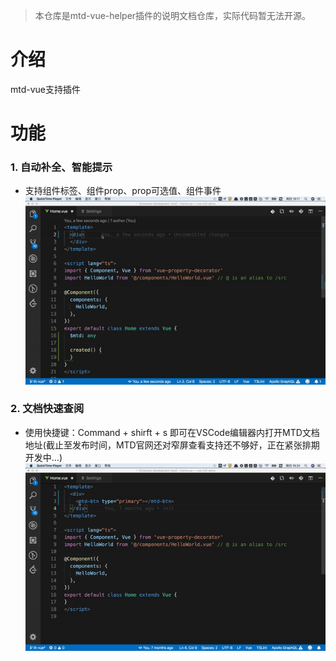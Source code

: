 > 本仓库是mtd-vue-helper插件的说明文档仓库，实际代码暂无法开源。

# 介绍
mtd-vue支持插件

# 功能
### 1. 自动补全、智能提示  
+ 支持组件标签、组件prop、prop可选值、组件事件  
![avatar](./images/demo2.gif)

### 2. 文档快速查阅  
+ 使用快捷键：Command + shirft + s
即可在VSCode编辑器内打开MTD文档地址(截止至发布时间，MTD官网还对窄屏查看支持还不够好，正在紧张排期开发中...)   
![avatar](./images/demo1.gif)
